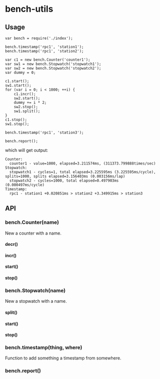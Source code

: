 # bench-utils

## Usage
```
var bench = require('./index');

bench.timestamp('rpc1', 'station1');
bench.timestamp('rpc1', 'station2');

var c1 = new bench.Counter('counter1');
var sw1 = new bench.Stopwatch('stopwatch1');
var sw2 = new bench.Stopwatch('stopwatch2');
var dummy = 0;

c1.start();
sw1.start();
for (var i = 0; i < 1000; ++i) {
    c1.incr();
    sw2.start();
    dummy += i * 2;
    sw2.stop();
    sw1.split();
}
c1.stop();
sw1.stop();

bench.timestamp('rpc1', 'station3');

bench.report();
```
which will get output:
```
Counter:
  counter1 - value=1000, elapsed=3.211574ms, (311373.799888times/sec)
Stopwatch:
  stopwatch1 - cycles=1, total elapsed=3.225595ms (3.225595ms/cycle), splits=1000, splits elapsed=3.156403ms (0.003156ms/lap)
  stopwatch2 - cycles=1000, total elapsed=0.497903ms (0.000497ms/cycle)
Timestamp:
  rpc1 - station1 +0.020851ms > station2 +3.349915ms > station3
```

## API
### bench.Counter(name)
New a counter with a name.
#### decr()
#### incr()
#### start()
#### stop()
### bench.Stopwatch(name)
New a stopwatch with a name.
#### split()
#### start()
#### stop()
### bench.timestamp(thing, where)
Function to add something a timestamp from somewhere.
### bench.report()
